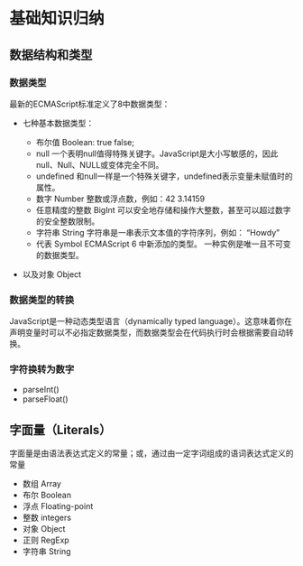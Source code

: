 # 基础知识归纳

## 数据结构和类型

### 数据类型

最新的ECMAScript标准定义了8中数据类型：

- 七种基本数据类型：

  - 布尔值 Boolean: true false;
  - null 一个表明null值得特殊关键字。JavaScript是大小写敏感的，因此null、Null、NULL或变体完全不同。
  - undefined 和null一样是一个特殊关键字，undefined表示变量未赋值时的属性。
  - 数字 Number 整数或浮点数，例如：42 3.14159
  - 任意精度的整数 BigInt 可以安全地存储和操作大整数，甚至可以超过数字的安全整数限制。
  - 字符串 String 字符串是一串表示文本值的字符序列，例如： “Howdy”
  - 代表 Symbol ECMAScript 6 中新添加的类型。 一种实例是唯一且不可变的数据类型。

- 以及对象 Object

### 数据类型的转换

JavaScript是一种动态类型语言（dynamically typed language）。这意味着你在声明变量时可以不必指定数据类型，而数据类型会在代码执行时会根据需要自动转换。

### 字符换转为数字

- parseInt()
- parseFloat()

## 字面量（Literals）

字面量是由语法表达式定义的常量；或，通过由一定字词组成的语词表达式定义的常量

- 数组 Array
- 布尔 Boolean
- 浮点 Floating-point
- 整数 integers
- 对象 Object
- 正则 RegExp
- 字符串 String
